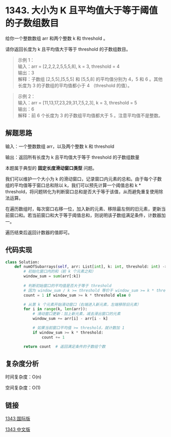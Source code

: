 # 1343. 大小为 K 且平均值大于等于阈值的子数组数目

给你一个整数数组 arr 和两个整数 k 和 threshold 。

请你返回长度为 k 且平均值大于等于 threshold 的子数组数目。

>示例 1：  
输入：arr = [2,2,2,2,5,5,5,8], k = 3, threshold = 4  
输出：3  
解释：子数组 [2,5,5],[5,5,5] 和 [5,5,8] 的平均值分别为 4，5 和 6 。其他长度为 3 的子数组的平均值都小于 4 （threshold 的值）。  

>示例 2：  
输入：arr = [11,13,17,23,29,31,7,5,2,3], k = 3, threshold = 5  
输出：6  
解释：前 6 个长度为 3 的子数组平均值都大于 5 。注意平均值不是整数。  

## 解题思路
输入：一个整数数组 arr，以及两个整数 k 和 threshold

输出：返回所有长度为 k 且平均值大于等于 threshold 的子数组数量

本题属于典型的 **固定长度滑动窗口类型** 问题。

我们可以维护一个大小为 k 的滑动窗口，记录窗口内元素的总和。由于每个子数组的平均值等于窗口总和除以 k，我们可以预先计算一个阈值总和 k * threshold，将问题转化为判断窗口总和是否大于等于该值，从而避免重复使用除法运算。

在遍历数组时，每次窗口右移一位，加入新的元素、移除最左侧的旧元素，更新当前窗口和。若当前窗口和大于等于阈值总和，则说明该子数组满足条件，计数器加一。

遍历结束后返回计数器的值即可。

## 代码实现

```python
class Solution:
    def numOfSubarrays(self, arr: List[int], k: int, threshold: int) -> int:
        # 初始化窗口内的和（前 k 个元素之和）
        window_sum = sum(arr[:k])
        
        # 判断初始窗口的平均值是否大于等于 threshold
        # 因为 window_sum / k >= threshold 等价于 window_sum >= k * threshold
        count = 1 if window_sum >= k * threshold else 0

        # 从第 k 个元素开始滑动窗口（右端进入新元素，左端移除旧元素）
        for i in range(k, len(arr)):
            # 滑动窗口更新：加上新元素，减去滑出窗口的元素
            window_sum += arr[i] - arr[i - k]

            # 如果当前窗口平均值 >= threshold，就计数加 1
            if window_sum >= k * threshold:
                count += 1

        return count  # 返回满足条件的子数组个数
```

## 复杂度分析

时间复杂度：O(n)

空间复杂度：O(1)

## 链接

[1343 国际版](https://leetcode.com/problems/number-of-sub-arrays-of-size-k-and-average-greater-than-or-equal-to-threshold/description/)

[1343 中文版](https://leetcode.cn/problems/number-of-sub-arrays-of-size-k-and-average-greater-than-or-equal-to-threshold/description/)
